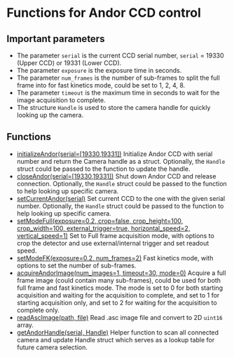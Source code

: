 # Functions for Andor CCD control

## Important parameters
- The parameter `serial` is the current CCD serial number, `serial` = 19330 (Upper CCD) or 19331 (Lower CCD).
- The parameter `exposure` is the exposure time in seconds.
- The parameter `num_frames` is the number of sub-frames to split the full frame into for fast kinetics mode, could be set to 1, 2, 4, 8.
- The parameter `timeout` is the maximum time in seconds to wait for the image acquisition to complete.
- The structure `Handle` is used to store the camera handle for quickly looking up the camera.

## Functions
- [initializeAndor(serial=[19330,19331])](/function/andor/initializeAndor.m) Initialize Andor CCD with serial number and return the Camera handle as a struct. Optionally, the `Handle` struct could be passed to the function to update the handle.
- [closeAndor(serial=[19330,19331])](/function/andor/closeAndor.m) Shut down Andor CCD and release connection. Optionally, the `Handle` struct could be passed to the function to help looking up specific camera.
- [setCurrentAndor(serial)](/function/andor/setCurrentAndor.m) Set current CCD to the one with the given serial number. Optionally, the `Handle` struct could be passed to the function to help looking up specific camera.
- [setModeFull(exposure=0.2, crop=false, crop_height=100, crop_width=100, external_trigger=true, horizontal_speed=2, vertical_speed=1)](/function/andor/setModeFull.m) Set to Full frame acquisition mode, with options to crop the detector and use external/internal trigger and set readout speed.
- [setModeFK(exposure=0.2, num_frames=2)](/function/andor/setModeFK.m) Fast kinetics mode, with options to set the number of sub-frames.
- [acquireAndorImage(num_images=1, timeout=30, mode=0)](/function/andor/acquireAndorImage.m) Acquire a full frame image (could contain many sub-frames), could be used for both full frame and fast kinetics mode. The mode is set to 0 for both starting acquisition and waiting for the acquisition to complete, and set to 1 for starting acquisition only, and set to 2 for waiting for the acquisition to complete only.
- [readAscImage(path, file)](/function/andor/readAscImage.m) Read .asc image file and convert to 2D `uint16` array.
- [getAndorHandle(serial, Handle)](/function/andor/getAndorHandle.m) Helper function to scan all connected camera and update Handle struct which serves as a lookup table for future camera selection.